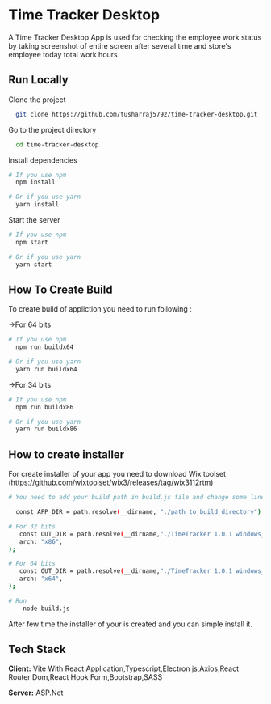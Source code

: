 
# Time Tracker Desktop

A Time Tracker Desktop App is used for checking the employee work status by taking screenshot of entire screen after several time and store's employee today total work hours    



## Run Locally

Clone the project

```bash
  git clone https://github.com/tusharraj5792/time-tracker-desktop.git
```

Go to the project directory

```bash
  cd time-tracker-desktop
```

Install dependencies

```bash
# If you use npm
  npm install
```

```bash
# Or if you use yarn
  yarn install
```

Start the server

```bash
# If you use npm
  npm start
```

```bash
# Or if you use yarn
  yarn start
```
## How To Create Build

To create build of appliction you need to run following :

->For 64 bits
```bash
# If you use npm
  npm run buildx64
```
```bash
# Or if you use yarn
  yarn run buildx64
```

->For 34 bits
```bash
# If you use npm
  npm run buildx86
```
```bash
# Or if you use yarn
  yarn run buildx86
```


## How to create installer
For create installer of your app you need to download Wix toolset (https://github.com/wixtoolset/wix3/releases/tag/wix3112rtm)
```bash
# You need to add your build path in build.js file and change some line of code
```
```bash
  const APP_DIR = path.resolve(__dirname, "./path_to_build_directory")
```
```bash
# For 32 bits
   const OUT_DIR = path.resolve(__dirname,"./TimeTracker 1.0.1 windows_installer_x86"
   arch: "x86",
);
```

```bash
# For 64 bits
   const OUT_DIR = path.resolve(__dirname,"./TimeTracker 1.0.1 windows_installer_x64"
   arch: "x64",
);
```
```bash
# Run 
    node build.js 
```

After few time the installer of your is created and you can simple install it.


## Tech Stack

**Client:** Vite With React Application,Typescript,Electron js,Axios,React Router Dom,React Hook Form,Bootstrap,SASS

**Server:** ASP.Net

